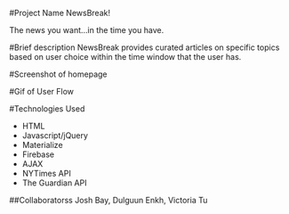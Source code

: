 #Project Name
NewsBreak!

The news you want...in the time you have. 


#Brief description
NewsBreak provides curated articles on specific topics based on user choice within the time window that the user has. 

#Screenshot of homepage

#Gif of User Flow

#Technologies Used
- HTML
- Javascript/jQuery
- Materialize
- Firebase
- AJAX
- NYTimes API 
- The Guardian API

##Collaboratorss
Josh Bay, Dulguun Enkh, Victoria Tu



